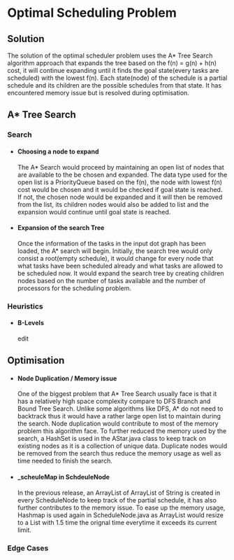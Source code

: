 # Optimal Scheduling Problem

## Solution
The solution of the optimal scheduler problem uses the A* Tree Search algorithm approach that expands the tree based on the f(n) = g(n) + h(n) cost, it will continue expanding until it finds the goal state(every tasks are scheduled) with the lowest f(n). Each state(node) of the schedule is a partial schedule and its children are the possible schedules from that state. It has encountered memory issue but is resolved during optimisation.
## A* Tree Search
### Search
* #### Choosing a node to expand
	The A* Search would proceed by maintaining an open list of nodes that are available to the be chosen and expanded. The data type used for the open list is  a PriorityQueue based on the f(n), the node with lowest f(n) cost would be chosen and it would be checked if goal state is reached. If not, the chosen node would be expanded and it will then be removed from the list, its children nodes would also be added to list and the expansion would continue until goal state is reached.

* #### Expansion of the search Tree
	Once the information of the tasks in the input dot graph has been loaded, the A* search will begin. Initially, the search tree would only consist a root(empty schedule), it would change for every node that what tasks have been scheduled already and what tasks are allowed to be scheduled now. It would expand the search tree by creating children nodes based on the number of tasks available and the number of processors for the scheduling problem.
	
### Heuristics
* #### B-Levels
     
     edit 

## Optimisation
* #### Node Duplication / Memory issue
 	
 	One of the biggest problem that A* Tree Search usually face is that it has a relatively high space complexity compare to DFS Branch and Bound Tree Search. Unlike some algorithms like DFS, A* do not need to backtrack thus it would have a rather large open list to maintain during the search. Node duplication would contribute to most of the memory problem this algorithm face. To further reduced the memory used by the search, a HashSet is used in the AStar.java class to keep track on existing nodes as it is a collection of unique data. Duplicate nodes would be removed from the search thus reduce the memory usage as well as time needed to finish the search.

* #### _scheuleMap in SchdeuleNode
	
	In the previous release, an ArrayList of ArrayList of String is created in every ScheduleNode to keep track of the partial schedule, it has also further contributes to the memory issue. To ease up the memory usage, Hashmap is used again in ScheduleNode.java as ArrayList would resize to a List with 1.5 time the orignal time everytime it exceeds its current limit.
	
### Edge Cases